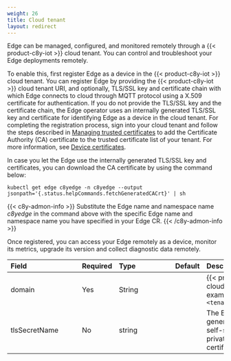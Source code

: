 ```yaml
---
weight: 26
title: Cloud tenant
layout: redirect
---
```


Edge can be managed, configured, and monitored remotely through a {{< product-c8y-iot >}} cloud tenant. You can control and troubleshoot your Edge deployments remotely.

To enable this, first register Edge as a device in the {{< product-c8y-iot >}} cloud tenant. You can register Edge by providing the {{< product-c8y-iot >}} cloud tenant URI, and optionally, TLS/SSL key and certificate chain with which Edge connects to cloud through MQTT protocol using a X.509 certificate for authentication. If you do not provide the TLS/SSL key and the certificate chain, the Edge operator uses an internally generated TLS/SSL key and certificate for identifying Edge as a device in the cloud tenant. For completing the registration process, sign into your cloud tenant and follow the steps described in [Managing trusted certificates](/users-guide/device-management/#managing-trusted-certificates) to add the Certificate Authority (CA) certificate to the trusted certificate list of your tenant. For more information, see [Device certificates](/device-integration/mqtt/#device-certificates).

In case you let the Edge use the internally generated TLS/SSL key and certificates, you can download the CA certificate by using the command below:

```shell
kubectl get edge c8yedge -n c8yedge --output jsonpath='{.status.helpCommands.fetchGeneratedCACrt}' | sh
```
{{< c8y-admon-info >}}
Substitute the Edge name and namespace name *c8yedge* in the command above with the specific Edge name and namespace name you have specified in your Edge CR.
{{< /c8y-admon-info >}}

Once registered, you can access your Edge remotely as a device, monitor its metrics, upgrade its version and collect diagnostic data remotely.

|<div style="width:150px">Field</div>|Required|<div style="width:115px">Type</div>|Default|Description|
|:---|:---|:---|:---|:---|
|domain|Yes|String||{{< product-c8y-iot >}} cloud tenant domain. For example, `<tenantid>.cumulocity.com`|
|tlsSecretName|No|string||The Edge operator generates and assigns self-signed TLS/SSL private key and certificates.|Name of the Kubernetes secret containing the TLS/SSL private key and certificates with which Edge connects to the cloud through MQTT protocol using a X.509 certificate for authentication. This secret must contain two keys:<p style="margin: 0; padding-left: 2em;">- **tls.key:** TLS/SSL private key in the PEM format.</p><p style="margin: 0; padding-left: 2em;">- **tls.crt:** The TLS/SSL certificate chain associated with the private key in PEM format. It's essential to ensure the certificates are arranged in the correct sequence for TLS/SSL validation to succeed. The proper order of the certificate chain is:</p><p style="margin: 0; padding-left: 4em;">- **End-entity certificate:** This is the TLS/SSL certificate issued to your domain or server, sometimes referred to as the "leaf" or "server" certificate.</p><p style="margin: 0; padding-left: 4em;">- **Intermediate certificate(s):** These certificates link your end-entity certificate to the trusted root certificate. If there are multiple intermediate certificates, they must be ordered correctly as well.</p><p style="margin: 0; padding-left: 4em;">- **Root CA certificate:** This is the certificate for the Certificate Authority (CA) that is trusted by browsers and other clients. It's generally included last in the chain.</p> <p><p>**Info:** You can also reuse the secret name provided in the `spec.tlsSecretName` provided that the TLS/SSL certificate it references is issued by an intermediate Certificate Authority (CA) within your organization and can be added to the trusted certificate list of your {{< product-c8y-iot >}} cloud tenant. <p><p>For more information, see [TLS/SSL Secret](#tls-secret).<p><p>**Info:** The Edge operator retrieves this secret from the **`EDGE-CR-NAMESPACE`**. Ensure that this secret is created before initiating the Edge deployment or update process. 
